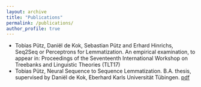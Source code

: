 ```yaml
---
layout: archive
title: "Publications"
permalink: /publications/
author_profile: true
---
```


* Tobias Pütz, Daniël de Kok, Sebastian Pütz and Erhard Hinrichs, Seq2Seq or Perceptrons for Lemmatization. An empirical examination, to appear in: Proceedings of the Seventeenth International Workshop on Treebanks and Linguistic Theories (TLT17)
* Tobias Pütz, Neural Sequence to Sequence Lemmatization. B.A. thesis, supervised by Daniël de Kok, Eberhard Karls Universität Tübingen. [pdf](https://github.com/twuebi/twuebi.github.io/blob/master/files/ba.pdf)
